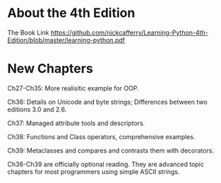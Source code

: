  # About the 4th Edition
 The Book Link
 https://github.com/nickcafferry/Learning-Python-4th-Edition/blob/master/learning-python.pdf
 # New Chapters 
 Ch27-Ch35: More realisitic example for OOP.

 Ch36: Details on Unicode and byte strings; Differences between two editions 3.0 and 2.6.
 
 Ch37: Managed attribute tools and descriptors.
 
 Ch38: Functions and Class operators, comprehensive examples.
 
 Ch39: Metaclasses and compares and contrasts them with decorators.
 
 Ch36-Ch39 are officially optional reading. They are advanced topic chapters for most programmers using simple ASCII strings.
 
 
[](https://github.com/nickcafferry/Learning-Python-4th-Edition/blob/master/Project/Text.gif)

